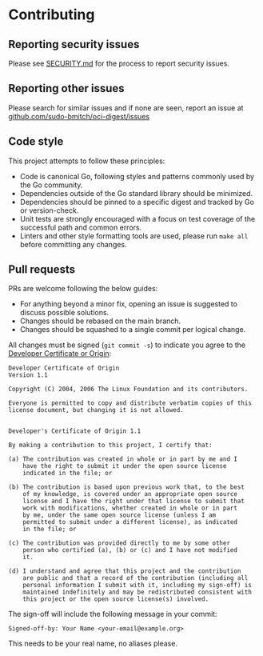 # Contributing

## Reporting security issues

Please see [SECURITY.md](security.md) for the process to report security issues.

## Reporting other issues

Please search for similar issues and if none are seen, report an issue at [github.com/sudo-bmitch/oci-digest/issues](https://github.com/sudo-bmitch/oci-digest/issues)

## Code style

This project attempts to follow these principles:

- Code is canonical Go, following styles and patterns commonly used by the Go community.
- Dependencies outside of the Go standard library should be minimized.
- Dependencies should be pinned to a specific digest and tracked by Go or version-check.
- Unit tests are strongly encouraged with a focus on test coverage of the successful path and common errors.
- Linters and other style formatting tools are used, please run `make all` before committing any changes.

## Pull requests

PRs are welcome following the below guides:

- For anything beyond a minor fix, opening an issue is suggested to discuss possible solutions.
- Changes should be rebased on the main branch.
- Changes should be squashed to a single commit per logical change.

All changes must be signed (`git commit -s`) to indicate you agree to the [Developer Certificate or Origin](https://developercertificate.org/):

```text
Developer Certificate of Origin
Version 1.1

Copyright (C) 2004, 2006 The Linux Foundation and its contributors.

Everyone is permitted to copy and distribute verbatim copies of this
license document, but changing it is not allowed.


Developer's Certificate of Origin 1.1

By making a contribution to this project, I certify that:

(a) The contribution was created in whole or in part by me and I
    have the right to submit it under the open source license
    indicated in the file; or

(b) The contribution is based upon previous work that, to the best
    of my knowledge, is covered under an appropriate open source
    license and I have the right under that license to submit that
    work with modifications, whether created in whole or in part
    by me, under the same open source license (unless I am
    permitted to submit under a different license), as indicated
    in the file; or

(c) The contribution was provided directly to me by some other
    person who certified (a), (b) or (c) and I have not modified
    it.

(d) I understand and agree that this project and the contribution
    are public and that a record of the contribution (including all
    personal information I submit with it, including my sign-off) is
    maintained indefinitely and may be redistributed consistent with
    this project or the open source license(s) involved.
```

The sign-off will include the following message in your commit:

```text
Signed-off-by: Your Name <your-email@example.org>
```

This needs to be your real name, no aliases please.
